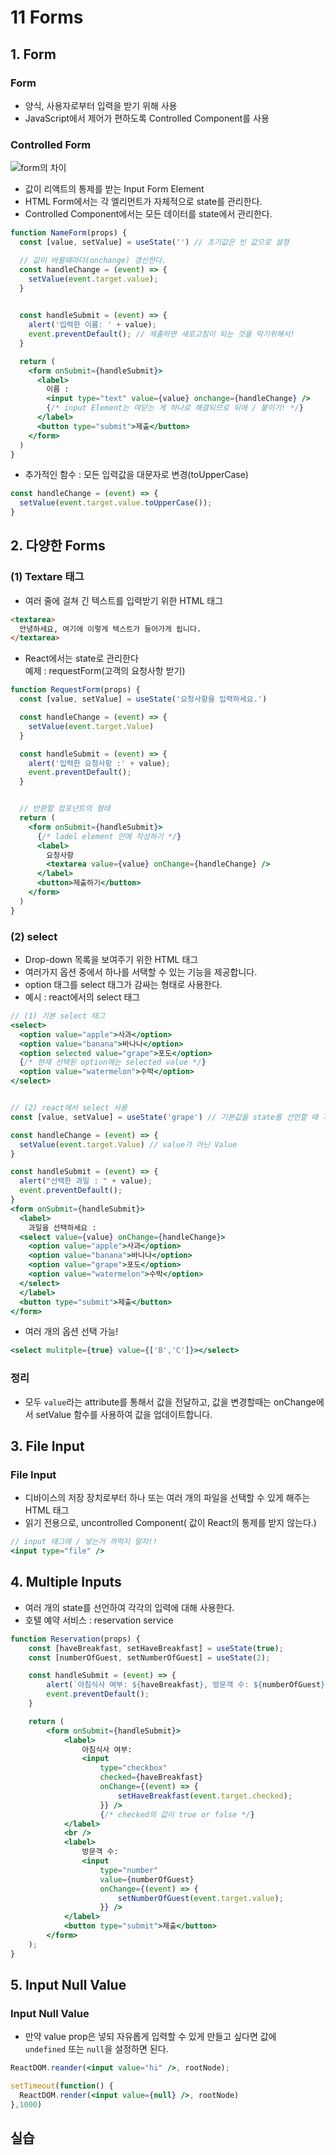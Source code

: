 # 11 Forms
## 1. Form
### Form
- 양식, 사용자로부터 입력을 받기 위해 사용
- JavaScript에서 제어가 편하도록 Controlled Component를 사용

### Controlled Form
![form의 차이](./img/controlledForm.png)
- 값이 리액트의 통제를 받는 Input Form Element
- HTML Form에서는 각 엘리먼트가 자체적으로 state를 관리한다.
- Controlled Component에서는 모든 데이터를 state에서 관리한다.
```jsx
function NameForm(props) {
  const [value, setValue] = useState('') // 초기값은 빈 값으로 설정

  // 값이 바뀔때마다(onchange) 갱신한다.
  const handleChange = (event) => {
    setValue(event.target.value);
  }
  

  const handleSubmit = (event) => {
    alert('입력한 이름: ' + value);
    event.preventDefault(); // 제출하면 새로고침이 되는 것을 막기위해서!
  }

  return (
    <form onSubmit={handleSubmit}>
      <label>
        이름 : 
        <input type="text" value={value} onchange={handleChange} />
        {/* input Element는 여닫는 게 하나로 해결되므로 뒤에 / 붙이기! */}
      </label>
      <button type="submit">제출</button>
    </form>
  )
}
```
- 추가적인 함수 : 모든 입력값을 대문자로 변경(toUpperCase)
```jsx
const handleChange = (event) => {
  setValue(event.target.value.toUpperCase());
}
```
## 2. 다양한 Forms
### (1) Textare 태그
- 여러 줄에 걸쳐 긴 텍스트를 입력받기 위한 HTML 태그
```html
<textarea>
  안녕하세요, 여기에 이렇게 텍스트가 들어가게 됩니다.
</textarea>
```
- React에서는 state로 관리한다  
예제 : requestForm(고객의 요청사항 받기)
```jsx
function RequestForm(props) {
  const [value, setValue] = useState('요청사항을 입력하세요.')

  const handleChange = (event) => {
    setValue(event.target.Value)
  }

  const handleSubmit = (event) => {
    alert('입력한 요청사항 :' + value);
    event.preventDefault();
  }


  // 반환할 컴포넌트의 형태
  return (
    <form onSubmit={handleSubmit}>
      {/* ladel element 안에 작성하기 */}
      <label>
        요청사항
        <textarea value={value} onChange={handleChange} />
      </label>
      <button>제출하기</button>
    </form>
  )
}
```
### (2) select
- Drop-down 목록을 보여주기 위한 HTML 태그
- 여러가지 옵션 중에서 하나를 서택할 수 있는 기능을 제공합니다.
- option 태그를 select 태그가 감싸는 형태로 사용한다.
- 예시 : react에서의 select 태그
```jsx
// (1) 기본 select 태그
<select>
  <option value="apple">사과</option>
  <option value="banana">바나나</option>
  <option selected value="grape">포도</option>
  {/* 현재 선택된 option에는 selected value */}
  <option value="watermelon">수박</option>
</select>


// (2) react에서 select 사용
const [value, setValue] = useState('grape') // 기본값을 state를 선언할 때 지정

const handleChange = (event) => {
  setValue(event.target.Value) // value가 아닌 Value
}

const handleSubmit = (event) => {
  alert("선택한 과일 : " + value);
  event.preventDefault();
}
<form onSubmit={handleSubmit}>
  <label>
    과일을 선택하세요 : 
  <select value={value} onChange={handleChange}>
    <option value="apple">사과</option>
    <option value="banana">바나나</option>
    <option value="grape">포도</option>
    <option value="watermelon">수박</option>
  </select>
  </label>
  <button type="submit">제출</button>
</form>
```
- 여러 개의 옵션 선택 가능!
```jsx
<select mulitple={true} value={['B','C']}></select>
```
### 정리
- 모두 ```value```라는 attribute를 통해서 값을 전달하고, 값을 변경할때는 onChange에서 setValue 함수를 사용하여 값을 업데이트합니다.
## 3. File Input
### File Input
- 디바이스의 저장 장치로부터 하나 또는 여러 개의 파일을 선택할 수 있게 해주는 HTML 태그
- 읽기 전용으로, uncontrolled Component( 값이 React의 통제를 받지 않는다.)
```jsx
// input 태그에 / 넣는거 까먹지 말자!!
<input type="file" />
```

## 4. Multiple Inputs
- 여러 개의 state를 선언하여 각각의 입력에 대해 사용한다.
- 호텔 예약 서비스 : reservation service
```jsx
function Reservation(props) {
    const [haveBreakfast, setHaveBreakfast] = useState(true);
    const [numberOfGuest, setNumberOfGuest] = useState(2);

    const handleSubmit = (event) => {
        alert(`아침식사 여부: ${haveBreakfast}, 방문객 수: ${numberOfGuest}`);
        event.preventDefault();
    }

    return (
        <form onSubmit={handleSubmit}>
            <label>
                아침식사 여부:
                <input
                    type="checkbox" 
                    checked={haveBreakfast}
                    onChange={(event) => {
                        setHaveBreakfast(event.target.checked);
                    }} />
                    {/* checked의 값이 true or false */}
            </label>
            <br />
            <label>
                방문객 수:
                <input
                    type="number"
                    value={numberOfGuest}
                    onChange={(event) => {
                        setNumberOfGuest(event.target.value);
                    }} />
            </label>
            <button type="submit">제출</button>
        </form>
    );
}
```

## 5. Input Null Value
### Input Null Value
- 만약 value prop은 넣되 자유롭게 입력할 수 있게 만들고 싶다면 값에  
```undefined``` 또는 ```null```을 설정하면 된다.
```jsx
ReactDOM.reander(<input value="hi" />, rootNode);

setTimeout(function() {
  ReactDOM.render(<input value={null} />, rootNode)
},1000)
```
## 실습
